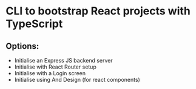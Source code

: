 # CLI to bootstrap React projects with TypeScript

## Options:
- Initialise an Express JS backend server
- Initialise with React Router setup
- Initialise with a Login screen
- Initialise using And Design (for react components)
